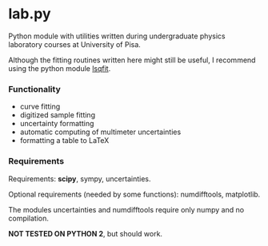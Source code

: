 # lab.py

Python module with utilities written during undergraduate physics laboratory courses at University of Pisa.

Although the fitting routines written here might still be useful, I recommend
using the python module [lsqfit](https://github.com/gplepage/lsqfit).

### Functionality
* curve fitting
* digitized sample fitting
* uncertainty formatting
* automatic computing of multimeter uncertainties
* formatting a table to LaTeX

### Requirements
Requirements: **scipy**, sympy, uncertainties.

Optional requirements (needed by some functions): numdifftools, matplotlib.

The modules uncertainties and numdifftools require only numpy and no compilation.

**NOT TESTED ON PYTHON 2**, but should work.
